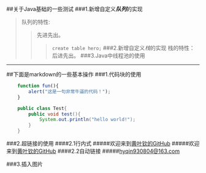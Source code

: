 ##关于Java基础的一些测试
###1.新增自定义***队列***的实现
>队列的特性:
>>先进先出。
>>>`create table hero;`
###2.新增自定义*栈*的实现
>栈的特性：后进先出。
###3.Java中线程池的使用




---
##下面是markdown的一些基本操作
###1.代码块的使用
```js
    function fun(){
        alert("这是一句非常牛逼的代码！");
    }
```
```java
    public class Test{
        public void test(){
            System.out.println("hello world!");
        }
    }
```

###2.超链接的使用
####2.1行内式
#####欢迎来到[黄叶钦的GitHub](https://github.com/hyqinloveslife)
#####欢迎来到[黄叶钦的GitHub](https://github.com/hyqinloveslife "黄叶钦的GitHub")
####2.2自动链接
#####<hyqin930804@163.com>

###3.插入图片




